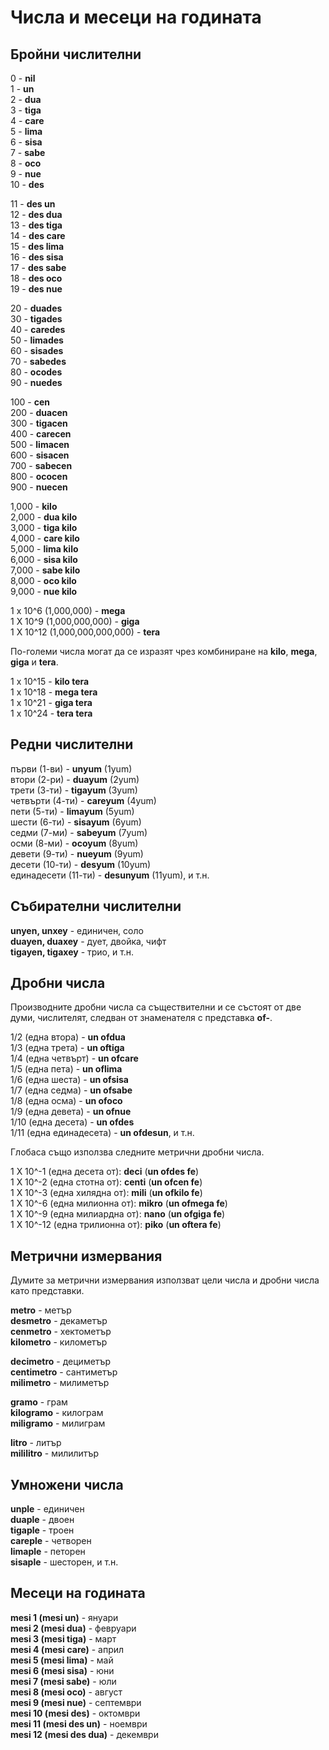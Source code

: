 <h1>Числа и месеци на годината</h1>
<p>
</p>
<h2>Бройни числителни</h2>
<p>0 - <strong>nil</strong><br /> 1 - <strong>un</strong><br /> 2 - <strong>dua</strong><br /> 3 -
	<strong>tiga</strong><br /> 4 - <strong>care</strong><br /> 5 - <strong>lima</strong><br /> 6 -
	<strong>sisa</strong><br /> 7 - <strong>sabe</strong><br /> 8 - <strong>oco</strong><br /> 9 -
	<strong>nue</strong><br /> 10 - <strong>des</strong></p>
<p>11 - <strong>des un</strong><br /> 12 - <strong>des dua</strong><br /> 13 - <strong>des tiga</strong><br /> 14 -
	<strong>des care</strong><br /> 15 - <strong>des lima</strong><br /> 16 - <strong>des sisa</strong><br /> 17 -
	<strong>des sabe</strong><br /> 18 - <strong>des oco</strong><br /> 19 - <strong>des nue</strong></p>
<p>20 - <strong>duades</strong><br /> 30 - <strong>tigades</strong><br /> 40 - <strong>caredes</strong><br /> 50 -
	<strong>limades</strong><br /> 60 - <strong>sisades</strong><br /> 70 - <strong>sabedes</strong><br /> 80 -
	<strong>ocodes</strong><br /> 90 - <strong>nuedes</strong></p>
<p>100 - <strong>cen</strong><br /> 200 - <strong>duacen</strong><br /> 300 - <strong>tigacen</strong><br /> 400 -
	<strong>carecen</strong><br /> 500 - <strong>limacen</strong><br /> 600 - <strong>sisacen</strong><br /> 700 -
	<strong>sabecen</strong><br /> 800 - <strong>ococen</strong><br /> 900 - <strong>nuecen</strong></p>
<p>1,000 - <strong>kilo</strong><br /> 2,000 - <strong>dua kilo</strong><br /> 3,000 - <strong>tiga kilo</strong><br />
	4,000 - <strong>care kilo</strong><br /> 5,000 - <strong>lima kilo</strong><br /> 6,000 - <strong>sisa
		kilo</strong><br /> 7,000 - <strong>sabe kilo</strong><br /> 8,000 - <strong>oco kilo</strong><br /> 9,000 -
	<strong>nue kilo</strong></p>
<p>1 x 10^6 (1,000,000) - <strong>mega</strong><br /> 1 X 10^9 (1,000,000,000) - <strong>giga</strong><br /> 1 X 10^12
	(1,000,000,000,000) - <strong>tera</strong> </p>
<p>По-големи числа могат да се изразят чрез комбиниране на <strong>kilo</strong>, <strong>mega</strong>,
	<strong>giga</strong> и <strong>tera</strong>.</p>
<p>1 x 10^15 - <strong>kilo tera</strong><br /> 1 x 10^18 - <strong>mega tera</strong><br /> 1 x 10^21 - <strong>giga
		tera</strong><br /> 1 x 10^24 - <strong>tera tera</strong> </p>
<h2>Редни числителни</h2>
<p>първи (1-ви) - <strong>unyum</strong> (1yum)<br /> втори (2-ри) - <strong>duayum</strong> (2yum)<br /> трети (3-ти) -
	<strong>tigayum</strong> (3yum)<br /> четвърти (4-ти) - <strong>careyum</strong> (4yum)<br /> пети (5-ти) -
	<strong>limayum</strong> (5yum)<br /> шести (6-ти) - <strong>sisayum</strong> (6yum)<br /> седми (7-ми) -
	<strong>sabeyum</strong> (7yum)<br /> осми (8-ми) - <strong>ocoyum</strong> (8yum)<br /> девети (9-ти) -
	<strong>nueyum</strong> (9yum)<br /> десети (10-ти) - <strong>desyum</strong> (10yum)<br /> единадесети (11-ти) -
	<strong>desunyum</strong> (11yum), и т.н.</p>
<h2>Събирателни числителни</h2>
<p><strong>unyen, unxey</strong> - единичен, соло<br />
	<strong>duayen, duaxey</strong> - дует, двойка, чифт<br />
	<strong>tigayen, tigaxey</strong> - трио, и т.н.
</p>
<h2>Дробни числа</h2>
<p>Производните дробни числа са съществителни и се състоят от две думи, числителят, следван от знаменателя с представка
	<strong>of-</strong>.</p>
<p>1/2 (една втора) - <strong>un ofdua</strong><br /> 1/3 (една трета) - <strong>un oftiga</strong><br /> 1/4 (една
	четвърт) - <strong>un ofcare</strong><br /> 1/5 (една пета) - <strong>un oflima</strong><br /> 1/6 (една шеста) -
	<strong>un ofsisa</strong><br /> 1/7 (една седма) - <strong>un ofsabe</strong><br /> 1/8 (една осма) - <strong>un
		ofoco</strong><br /> 1/9 (една девета) - <strong>un ofnue</strong><br /> 1/10 (една десета) - <strong>un
		ofdes</strong><br /> 1/11 (една единадесета) - <strong>un ofdesun</strong>, и т.н.</p>
<p>Глобаса също използва следните метрични дробни числа. </p>
<p>1 X 10^-1 (една десета от): <strong>deci</strong> (<strong>un ofdes fe</strong>)<br /> 1 X 10^-2 (една стотна от):
	<strong>centi</strong> (<strong>un ofcen fe</strong>)<br /> 1 X 10^-3 (една хилядна от): <strong>mili</strong>
	(<strong>un ofkilo fe</strong>)<br /> 1 X 10^-6 (една милионна от): <strong>mikro</strong> (<strong>un ofmega
		fe</strong>)<br /> 1 X 10^-9 (една милиардна от): <strong>nano</strong> (<strong>un ofgiga fe</strong>)<br /> 1
	X 10^-12 (една трилионна от): <strong>piko</strong> (<strong>un oftera fe</strong>)</p>
<h2>Метрични измервания</h2>
<p>Думите за метрични измервания използват цели числа и дробни числа като представки.</p>
<p><strong>metro</strong> - метър<br />
	<strong>desmetro</strong> - декаметър<br />
	<strong>cenmetro</strong> - хектометър<br />
	<strong>kilometro</strong> - километър
</p>
<p><strong>decimetro</strong> - дециметър<br />
	<strong>centimetro</strong> - сантиметър<br />
	<strong>milimetro</strong> - милиметър
</p>
<p><strong>gramo</strong> - грам<br />
	<strong>kilogramo</strong> - килограм<br />
	<strong>miligramo</strong> - милиграм
</p>
<p><strong>litro</strong> - литър<br />
	<strong>mililitro</strong> - милилитър
</p>
<h2>Умножени числа</h2>
<p><strong>unple</strong> - единичен<br />
	<strong>duaple</strong> - двоен<br />
	<strong>tigaple</strong> - троен<br />
	<strong>careple</strong> - четворен<br />
	<strong>limaple</strong> - петорен<br />
	<strong>sisaple</strong> - шесторен, и т.н.
</p>
<h2>Месеци на годината</h2>
<p><strong>mesi 1 (mesi un)</strong> - януари<br />
	<strong>mesi 2 (mesi dua)</strong> - февруари<br />
	<strong>mesi 3 (mesi tiga)</strong> - март<br />
	<strong>mesi 4 (mesi care)</strong> - април<br />
	<strong>mesi 5 (mesi lima)</strong> - май<br />
	<strong>mesi 6 (mesi sisa)</strong> - юни<br />
	<strong>mesi 7 (mesi sabe)</strong> - юли<br />
	<strong>mesi 8 (mesi oco)</strong> - август<br />
	<strong>mesi 9 (mesi nue)</strong> - септември<br />
	<strong>mesi 10 (mesi des)</strong> - октомври<br />
	<strong>mesi 11 (mesi des un)</strong> - ноември<br />
	<strong>mesi 12 (mesi des dua)</strong> - декември
</p>
<p></p>
